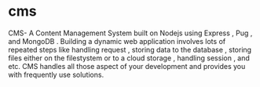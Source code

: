 # cms
CMS- A Content Management System built on Nodejs using Express , Pug , and MongoDB .
Building a dynamic web application involves lots of repeated steps like handling request , storing data to the database , 
storing files either on the filestystem or to a cloud storage , handling session , and etc.
CMS handles all those aspect of your development and provides you with frequently use solutions.
